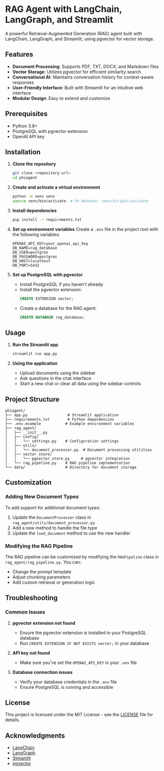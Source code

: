 # RAG Agent with LangChain, LangGraph, and Streamlit

A powerful Retrieval-Augmented Generation (RAG) agent built with LangChain, LangGraph, and Streamlit, using pgvector for vector storage.

## Features

- **Document Processing**: Supports PDF, TXT, DOCX, and Markdown files
- **Vector Storage**: Utilizes pgvector for efficient similarity search
- **Conversational AI**: Maintains conversation history for context-aware responses
- **User-Friendly Interface**: Built with Streamlit for an intuitive web interface
- **Modular Design**: Easy to extend and customize

## Prerequisites

- Python 3.8+
- PostgreSQL with pgvector extension
- OpenAI API key

## Installation

1. **Clone the repository**
   ```bash
   git clone <repository-url>
   cd phiagent
   ```

2. **Create and activate a virtual environment**
   ```bash
   python -m venv venv
   source venv/bin/activate  # On Windows: venv\Scripts\activate
   ```

3. **Install dependencies**
   ```bash
   pip install -r requirements.txt
   ```

4. **Set up environment variables**
   Create a `.env` file in the project root with the following variables:
   ```
   OPENAI_API_KEY=your_openai_api_key
   DB_NAME=rag_database
   DB_USER=postgres
   DB_PASSWORD=postgres
   DB_HOST=localhost
   DB_PORT=5432
   ```

5. **Set up PostgreSQL with pgvector**
   - Install PostgreSQL if you haven't already
   - Install the pgvector extension:
     ```sql
     CREATE EXTENSION vector;
     ```
   - Create a database for the RAG agent:
     ```sql
     CREATE DATABASE rag_database;
     ```

## Usage

1. **Run the Streamlit app**
   ```bash
   streamlit run app.py
   ```

2. **Using the application**
   - Upload documents using the sidebar
   - Ask questions in the chat interface
   - Start a new chat or clear all data using the sidebar controls

## Project Structure

```
phiagent/
├── app.py                  # Streamlit application
├── requirements.txt        # Python dependencies
├── .env.example           # Example environment variables
├── rag_agent/
│   ├── __init__.py
│   ├── config/
│   │   └── settings.py    # Configuration settings
│   ├── utils/
│   │   └── document_processor.py  # Document processing utilities
│   ├── vector_store/
│   │   └── pgvector_store.py     # pgvector integration
│   └── rag_pipeline.py    # RAG pipeline implementation
└── data/                  # Directory for document storage
```

## Customization

### Adding New Document Types

To add support for additional document types:

1. Update the `DocumentProcessor` class in `rag_agent/utils/document_processor.py`
2. Add a new method to handle the file type
3. Update the `load_document` method to use the new handler

### Modifying the RAG Pipeline

The RAG pipeline can be customized by modifying the `RAGPipeline` class in `rag_agent/rag_pipeline.py`. You can:

- Change the prompt template
- Adjust chunking parameters
- Add custom retrieval or generation logic

## Troubleshooting

### Common Issues

1. **pgvector extension not found**
   - Ensure the pgvector extension is installed in your PostgreSQL database
   - Run `CREATE EXTENSION IF NOT EXISTS vector;` in your database

2. **API key not found**
   - Make sure you've set the `OPENAI_API_KEY` in your `.env` file

3. **Database connection issues**
   - Verify your database credentials in the `.env` file
   - Ensure PostgreSQL is running and accessible

## License

This project is licensed under the MIT License - see the [LICENSE](LICENSE) file for details.

## Acknowledgments

- [LangChain](https://langchain.com/)
- [LangGraph](https://langchain.com/langgraph/)
- [Streamlit](https://streamlit.io/)
- [pgvector](https://github.com/pgvector/pgvector)

